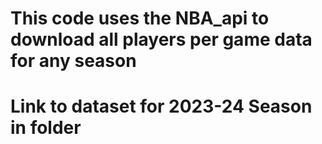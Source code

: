 # This code uses the NBA_api to download all players per game data for any season
# Link to dataset for 2023-24 Season in folder
